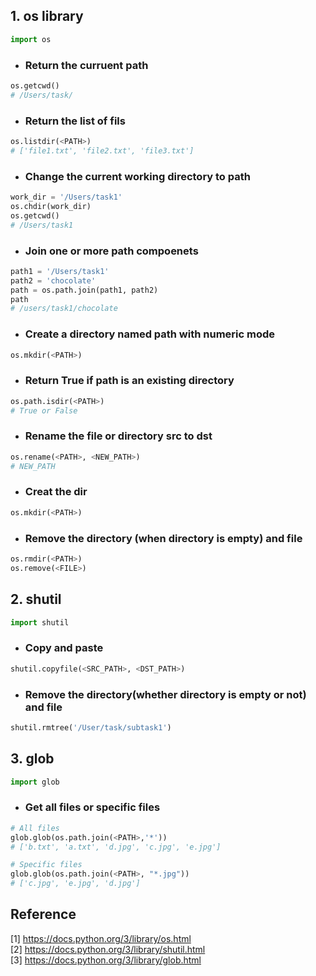 ## 1. os library
```python
import os
```

* ### Return the curruent path
```python
os.getcwd()
# /Users/task/
```

* ### Return the list of fils
```python
os.listdir(<PATH>)
# ['file1.txt', 'file2.txt', 'file3.txt']
```
* ### Change the current working directory to path
```python
work_dir = '/Users/task1'
os.chdir(work_dir)
os.getcwd()
# /Users/task1
```

* ### Join one or more path compoenets
```python
path1 = '/Users/task1'
path2 = 'chocolate'
path = os.path.join(path1, path2)
path
# /users/task1/chocolate
```

* ### Create a directory named path with numeric mode
```python
os.mkdir(<PATH>)
```

* ### Return True if path is an existing directory
```python
os.path.isdir(<PATH>)
# True or False
```

* ### Rename the file or directory src to dst
```python
os.rename(<PATH>, <NEW_PATH>)
# NEW_PATH
```

* ### Creat the dir
```python
os.mkdir(<PATH>)
```

* ### Remove the directory (when directory is empty) and file
```python
os.rmdir(<PATH>)
os.remove(<FILE>)
```



## 2. shutil
```python
import shutil
```

* ### Copy and paste
```python
shutil.copyfile(<SRC_PATH>, <DST_PATH>)
```

* ### Remove the directory(whether directory is empty or not) and file
```python
shutil.rmtree('/User/task/subtask1')
```

## 3. glob
```python
import glob
```

* ### Get all files or specific files
```python
# All files
glob.glob(os.path.join(<PATH>,'*'))
# ['b.txt', 'a.txt', 'd.jpg', 'c.jpg', 'e.jpg']

# Specific files
glob.glob(os.path.join(<PATH>, "*.jpg"))
# ['c.jpg', 'e.jpg', 'd.jpg']
```

## Reference
[1] https://docs.python.org/3/library/os.html <br/>
[2] https://docs.python.org/3/library/shutil.html  <br/>
[3] https://docs.python.org/3/library/glob.html <br/>
